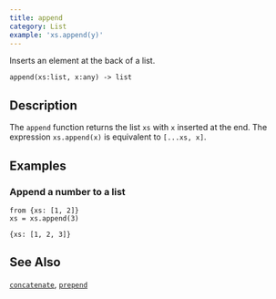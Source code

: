 ```yaml
---
title: append
category: List
example: 'xs.append(y)'
---
```


Inserts an element at the back of a list.

```tql
append(xs:list, x:any) -> list
```

## Description

The `append` function returns the list `xs` with `x` inserted at the end. The
expression `xs.append(x)` is equivalent to `[...xs, x]`.

## Examples

### Append a number to a list

```tql
from {xs: [1, 2]}
xs = xs.append(3)
```

```tql
{xs: [1, 2, 3]}
```

## See Also

[`concatenate`](/reference/functions/concatenate),
[`prepend`](/reference/functions/prepend)
